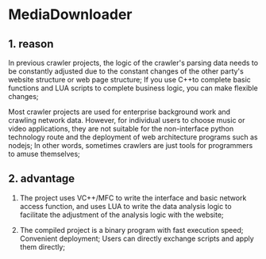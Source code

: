 # MediaDownloader
## 1. reason

In previous crawler projects, the logic of the crawler's parsing data needs to be constantly adjusted due to the constant changes of the other party's website structure or web page structure; If you use C++to complete basic functions and LUA scripts to complete business logic, you can make flexible changes;



Most crawler projects are used for enterprise background work and crawling network data. However, for individual users to choose music or video applications, they are not suitable for the non-interface python technology route and the deployment of web architecture programs such as nodejs; In other words, sometimes crawlers are just tools for programmers to amuse themselves;



## 2. advantage



1) The project uses VC++/MFC to write the interface and basic network access function, and uses LUA to write the data analysis logic to facilitate the adjustment of the analysis logic with the website;



2) The compiled project is a binary program with fast execution speed; Convenient deployment; Users can directly exchange scripts and apply them directly;
